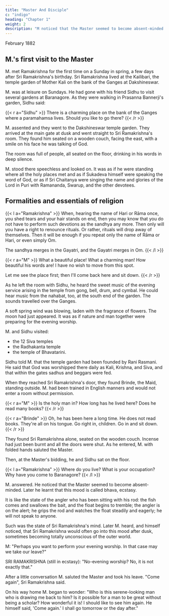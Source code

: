 ```yaml
---
title: "Master And Disciple"
c: "indigo"
heading: "Chapter 1"
weight: 2
description: "M noticed that the Master seemed to become absent-minded. Later he learnt that he was in ecstasy"
---
```



February 1882

## M.'s first visit to the Master


M. met Ramakrishna for the first time on a Sunday in spring, a few days after Sri Ramakrishna's birthday. Sri Ramakrishna lived at the Kailibari, the temple garden of Mother Kali on the bank of the Ganges at Dakshineswar.

M. was at leisure on Sundays. He had gone with his friend Sidhu to visit several gardens at Baranagore. As they were walking in Prasanna Bannerji's garden, Sidhu said:

{{< r a="Sidhu" >}}
There is a charming place on the bank of the Ganges where a paramahamsa lives. Should you like to go there?
{{< /r >}}


M. assented and they went to the Dakshineswar temple garden. They arrived at the main gate at dusk and went straight to Sri Ramakrishna's room. They found him seated on a wooden couch, facing the east, with a smile on his face he was talking of God. 

The room was full of people, all seated on the floor, drinking in his words in deep silence.

M. stood there speechless and looked on. It was as if he were standing where all the holy places met and as if Sukadeva himself were speaking the word of God, or as if Sri Chaitanya were singing the name and glories of the Lord in Puri with Ramananda, Swarup, and the other devotees.

## Formalities and essentials of religion

{{< l a="Ramakrishna" >}}
When, hearing the name of Hari or Rāma once, you shed tears and your hair stands on end, then you may know that you do not have to perform such devotions as the sandhya any more. Then only will you have a right to renounce rituals. Or rather, rituals will drop away of themselves.  Then it will be enough if you repeat only the name of Rāma or Hari, or even simply Om.

The sandhya merges in the Gayatri, and the Gayatri merges in Om.
{{< /l >}}


{{< r a="M" >}}
What a beautiful place! What a charming man! How beautiful his words are! I have no wish to move from this spot.

Let me see the place first; then I'll come back here and sit down.
{{< /r >}}


As he left the room with Sidhu, he heard the sweet music of the evening service arising in the temple from gong, bell, drum, and cymbal. He could hear music from the nahabat, too, at the south end of the garden. The sounds travelled over the Ganges. 

A soft spring wind was blowing, laden with the fragrance of flowers. The moon had just appeared. It was as if nature and man together were preparing for the evening worship. 

M. and Sidhu visited:
- the 12 Siva temples
- the Radhakanta temple
- the temple of Bhavatarini.


Sidhu told M. that the temple garden had been founded by Rani Rasmani. He said that God was worshipped there daily as Kali, Krishna, and Siva, and that within the gates sadhus and beggars were fed. 

When they reached Sri Ramakrishna's door, they found Brinde, the Maid, standing outside. M. had been trained in English manners and would not enter a room without permission. 

{{< r a="M" >}}
Is the holy man in? How long has he lived here? Does he read many books? 
{{< /r >}}

{{< r a="Brinde" >}}
Oh, he has been here a long time. He does not read books. They're all on his tongue. Go right in, children. Go in and sit down.
{{< /r >}}


<!-- M: "Perhaps it is time for his evening worship. May we go into the room? Will you tell him we are anxious to see him?" -->

They found Sri Ramakrishna alone, seated on the wooden couch. Incense had just been burnt and all the doors were shut. As he entered, M. with folded hands saluted the Master. 

Then, at the Master's bidding, he and Sidhu sat on the floor.

{{< l a="Ramakrishna" >}}
Where do you live? What is your occupation? Why have you come to Baranagore?
{{< /l >}}

M. answered. He noticed that the Master seemed to become absent-minded. Later he learnt that this mood is called bhava, ecstasy. 

It is like the state of the angler who has been sitting with his rod: the fish comes and swallows the bait, and the float begins to tremble; the angler is on the alert; he grips the rod and watches the float steadily and eagerly; he will not speak to anyone. 

Such was the state of Sri Ramakrishna's mind. Later M. heard, and himself noticed, that Sri Ramakrishna would often go into this mood after dusk, sometimes becoming totally unconscious of the outer world. 

M: "Perhaps you want to perform your evening worship. In that case may we take our leave?"

SRI RAMAKRISHNA (still in ecstasy): "No-evening worship? No, it is not exactly that."

After a little conversation M. saluted the Master and took his leave. "Come again", Sri Ramakrishna said.

On his way home M. began to wonder: "Who is this serene-looking man who is drawing me back to him? Is it possible for a man to be great without being a scholar? How
wonderful it is! I should like to see him again. He himself said, 'Come again.' I shall go
tomorrow or the day after."

